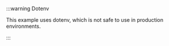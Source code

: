 :::warning Dotenv

This example uses dotenv, which is not safe to use in production environments.

:::
